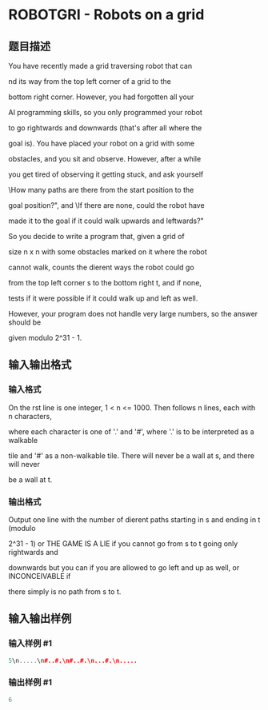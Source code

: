 # ROBOTGRI - Robots on a grid

## 题目描述

You have recently made a grid traversing robot that can

nd its way from the top left corner of a grid to the

bottom right corner. However, you had forgotten all your

AI programming skills, so you only programmed your robot

to go rightwards and downwards (that's after all where the

goal is). You have placed your robot on a grid with some

obstacles, and you sit and observe. However, after a while

you get tired of observing it getting stuck, and ask yourself

\\How many paths are there from the start position to the

goal position?", and \\If there are none, could the robot have

made it to the goal if it could walk upwards and leftwards?"

So you decide to write a program that, given a grid of

size n x n with some obstacles marked on it where the robot

cannot walk, counts the dierent ways the robot could go

from the top left corner s to the bottom right t, and if none,

tests if it were possible if it could walk up and left as well.

However, your program does not handle very large numbers, so the answer should be

given modulo 2^31 - 1.

## 输入输出格式

### 输入格式

On the rst line is one integer, 1 < n <= 1000. Then follows n lines, each with n characters,

where each character is one of '.' and '#', where '.' is to be interpreted as a walkable

tile and '#' as a non-walkable tile. There will never be a wall at s, and there will never

be a wall at t.

### 输出格式

Output one line with the number of dierent paths starting in s and ending in t (modulo

2^31 - 1) or THE GAME IS A LIE if you cannot go from s to t going only rightwards and

downwards but you can if you are allowed to go left and up as well, or INCONCEIVABLE if

there simply is no path from s to t.

## 输入输出样例

### 输入样例 #1

```cpp
5\n.....\n#..#.\n#..#.\n...#.\n.....
```


### 输出样例 #1

```cpp
6
```



